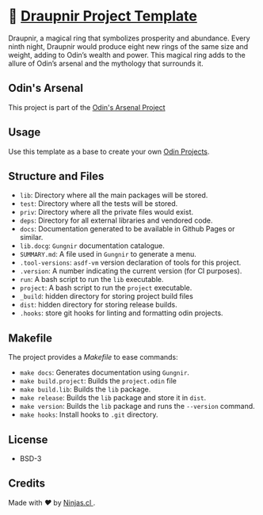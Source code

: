 # 💍  [Draupnir Project Template](https://github.com/odin-arsenal/draupnir)

Draupnir, a magical ring that symbolizes prosperity and abundance. Every ninth night, Draupnir would produce eight new rings of the same size and weight, adding to Odin’s wealth and power. This magical ring adds to the allure of Odin’s arsenal and the mythology that surrounds it.

## Odin's Arsenal

This project is part of the [Odin's Arsenal Project](https://github.com/odin-arsenal/draupnir)

## Usage

Use this template as a base to create your own [Odin Projects](https://odin-lang.org/).

## Structure and Files

- `lib`: Directory where all the main packages will be stored.
- `test`: Directory where all the tests will be stored.
- `priv`: Directory where all the private files would exist.
- `deps`: Directory for all external libraries and vendored code.
- `docs`: Documentation generated to be available in Github Pages or similar.
- `lib.docg`: `Gungnir` documentation catalogue.
- `SUMMARY.md`: A file used in `Gungnir` to generate a menu.
- `.tool-versions`: `asdf-vm` version declaration of tools for this project.
- `.version`: A number indicating the current version (for CI purposes).
- `run`: A bash script to run the `lib` executable.
- `project`: A bash script to run the `project` executable.
- `_build`: hidden directory for storing project build files
- `dist`: hidden directory for storing release builds.
- `.hooks`: store git hooks for linting and formatting odin projects.

## Makefile

The project provides a _Makefile_ to ease commands:

- `make docs`: Generates documentation using `Gungnir`.
- `make build.project`: Builds the `project.odin` file
- `make build.lib`: Builds the `lib` package.
- `make release`: Builds the `lib` package and store it in `dist`.
- `make version`: Builds the `lib` package and runs the `--version` command.
- `make hooks`: Install hooks to `.git` directory.

## License

- BSD-3

## Credits

<p>
  Made with <i class="fa fa-heart">&#9829;</i> by
  <a href="https://ninjas.cl">
    Ninjas.cl
  </a>.
</p>
